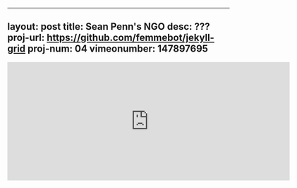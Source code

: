 
---
layout: post
title: Sean Penn's NGO
desc: ???
proj-url: https://github.com/femmebot/jekyll-grid
proj-num: 04
vimeonumber: 147897695
---

<iframe src="https://player.vimeo.com/video/147897695" width="640" height="268" frameborder="0" webkitallowfullscreen mozallowfullscreen allowfullscreen></iframe>
